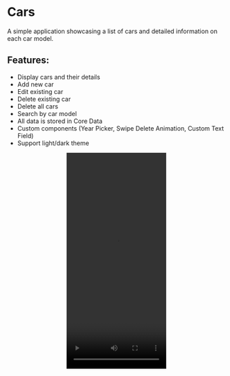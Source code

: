 # Cars
A simple application showcasing a list of cars and detailed information on each car model.

## Features:
- Display cars and their details
- Add new car
- Edit existing car
- Delete existing car
- Delete all cars
- Search by car model
- All data is stored in Core Data
- Custom components (Year Picker, Swipe Delete Animation, Custom Text Field)
- Support light/dark theme

<div align="center">

<video src="https://github.com/undertaker28/QRCodeScanner/assets/69767713/1e223d16-a14b-45b7-978b-e5cbc0ea4d16" width="230" height="500">
    
</div>
